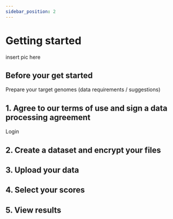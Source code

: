 ```yaml
---
sidebar_position: 2
---
```


# Getting started

insert pic here

## Before your get started

Prepare your target genomes (data requirements / suggestions)

## 1. Agree to our terms of use and sign a data processing agreement

Login

## 2. Create a dataset and encrypt your files

## 3. Upload your data

## 4. Select your scores

## 5. View results


